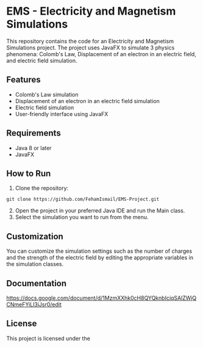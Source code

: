 # EMS - Electricity and Magnetism Simulations

This repository contains the code for an Electricity and Magnetism Simulations project. The project uses JavaFX to simulate 3 physics phenomena: Colomb's Law, Displacement of an electron in an electric field, and electric field simulation.

## Features
- Colomb's Law simulation
- Displacement of an electron in an electric field simulation
- Electric field simulation
- User-friendly interface using JavaFX

## Requirements
- Java 8 or later
- JavaFX

## How to Run
1. Clone the repository:
```
git clone https://github.com/FehamIsmail/EMS-Project.git
```
2. Open the project in your preferred Java IDE and run the Main class.
3. Select the simulation you want to run from the menu.

## Customization
You can customize the simulation settings such as the number of charges and the strength of the electric field by editing the appropriate variables in the simulation classes.

## Documentation
<a>https://docs.google.com/document/d/1MzmXXhk0cH8QYQknbIciqSAlZWjQCNmeFYiLl3iJsr0/edit</a>

## License
This project is licensed under the 
